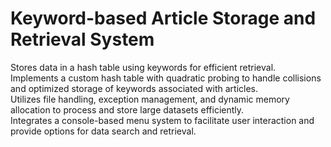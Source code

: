 # Keyword-based Article Storage and Retrieval System

Stores data in a hash table using keywords for efficient retrieval. \
Implements a custom hash table with quadratic probing to handle collisions and optimized storage of keywords associated with articles. \
Utilizes file handling, exception management, and dynamic memory allocation to process and store large datasets efficiently. \
Integrates a console-based menu system to facilitate user interaction and provide options for data search and retrieval. 
